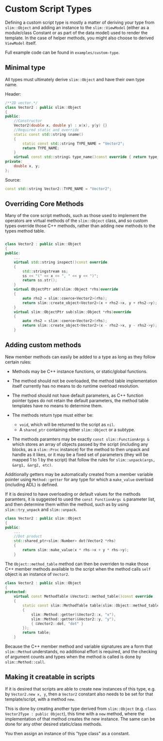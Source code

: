 # Custom Script Types
Defining a custom script type is mostly a matter of deriving your type from `slim::Object` and
adding an instance to the `slim::ViewModel` (either as a module/class Constant or as part of the
data model) used to render the template.
In the case of helper methods, you might also choose to derived `ViewModel` itself.

Full example code can be found in `examples/custom-type`.

## Minimal type
All types must ultimately derive `slim::Object` and have their own type name.

Header:
```C++
/**2D vector.*/
class Vector2 : public slim::Object
{
public:
    //Constructor
    Vector2(double x, double y) : x(x), y(y) {}
    //Required static and override
    static const std::string &name()
    {
        static const std::string TYPE_NAME = "Vector2";
        return TYPE_NAME;
    }
    virtual const std::string& type_name()const override { return type_name(); }
private:
    double x, y;
};
```
Source:
```C++
const std::string Vector2::TYPE_NAME = "Vector2";
```

## Overriding Core Methods

Many of the core script methods, such as those used to implement the operators are virtual methods
of the `slim::Object` class, and so custom types override those C++ methods, rather than adding new
methods to the types method table.

```C++

class Vector2 : public slim::Object
{
public:
    ...
    virtual std::string inspect()const override
    {
        std::stringstream ss;
        ss << "(" << x << ", " << y << ")";
        return ss.str();
    }
    virtual ObjectPtr add(slim::Object *rhs)override
    {
        auto rhs2 = slim::coerce<Vector2>(rhs);
        return slim::create_object<Vector2>(x + rhs2->x, y + rhs2->y);
    }
    virtual slim::ObjectPtr sub(slim::Object *rhs)override
    {
        auto rhs2 = slim::coerce<Vector2>(rhs);
        return slim::create_object<Vector2>(x - rhs2->x, y - rhs2->y);
    }
```

## Adding custom methods

New member methods can easily be added to a type as long as they follow certain rules:

   * Methods may be C++ instance functions, or static/global functions.
   * The method should not be overloaded, the method table implementation itself currently
     has no means to do runtime overload resolution.
   * The method should not have default parameters, as C++ function pointer types do not
     retain the default parameters, the method table templates have no means to determine them.

   * The methods return type must either be:
      * `void`, which will be returned to the script as `nil`.
      * A `shared_ptr` containing either `slim::Object` or a subtype.

   * The methods paramters may be exactly `const slim::FunctionArgs &` which stores an array of
     objects passed by the script (including any blocks, as a `slim::Proc` instance) for the
     method to then unpack and handle as it likes, or it may be a fixed set of parameters
     (they will be mapped 1 to 1 by the script) that follow the rules for
     `slim::unpack(args, &arg1, &arg2, etc)`.

Additionally getters may be automatically created from a member variable pointer using `Method::getter`
for any type for which a `make_value` overload (including ADL) is defined.

If it is desired to have overloading or default values for the methods paramters, it is suggested
to used the `const FunctionArgs &` parameter list, and then determine them within the method, such
as by using `slim::try_unpack` and `slim::unpack`.

```C++
class Vector2 : public slim::Object
{
public:
    ...
    //Dot product
    std::shared_ptr<slim::Number> dot(Vector2 *rhs)
    {
        return slim::make_value(x * rhs->x + y * rhs->y);
    }
```

The `Object::method_table` method can then be overriden to make those C++ member methods available
to the script when the method calls `self` object is an instance of `Vector2`.

```C++
class Vector2 : public slim::Object
{
protected:
    virtual const MethodTable &Vector2::method_table()const override
    {
        static const slim::MethodTable table(slim::Object::method_table(),
        {
            slim::Method::getter(&Vector2::x, "x"),
            slim::Method::getter(&Vector2::y, "y"),
            { &Vector2::dot, "dot" }
        });
        return table;
    }
```

Because the C++ member method and variable signatures are a form that `slim::Method` understands,
no additional effort is required, and the checking of argument counts and types when the method is
called is done by `slim::Method::call`.

## Making it creatable in scripts

If it is desired that scripts are able to create new instances of this type, e.g. by `Vector2.new x, y`,
then a `Vector2` constant also needs to be set for that template/script, with a method `new`.

This is done by creating another type derived from `slim::Object` (e.g. `class Vector2Type : public Object`),
this time with a `new` method, where the implementation of that method creates the new instance. The
same can be done for any other desired static/class methods.

You then assign an instance of this "type class" as a constant.
